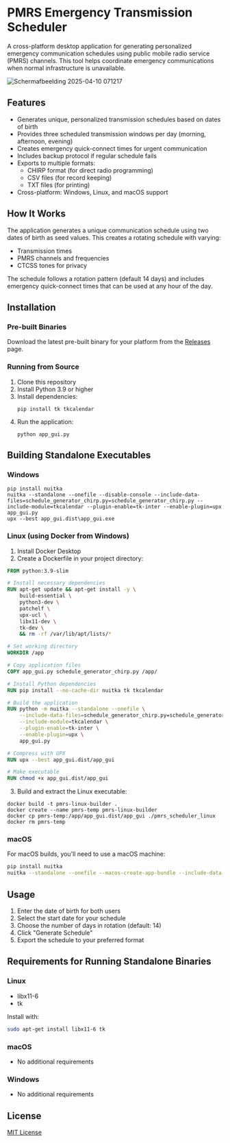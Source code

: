 # PMRS Emergency Transmission Scheduler

A cross-platform desktop application for generating personalized emergency communication schedules using public mobile radio service (PMRS) channels. This tool helps coordinate emergency communications when normal infrastructure is unavailable.

![Schermafbeelding 2025-04-10 071217](https://github.com/user-attachments/assets/641b123e-ddea-40ab-92d6-b2cdc98d3153)


## Features

- Generates unique, personalized transmission schedules based on dates of birth
- Provides three scheduled transmission windows per day (morning, afternoon, evening)
- Creates emergency quick-connect times for urgent communication
- Includes backup protocol if regular schedule fails
- Exports to multiple formats:
  - CHIRP format (for direct radio programming)
  - CSV files (for record keeping)
  - TXT files (for printing)
- Cross-platform: Windows, Linux, and macOS support

## How It Works

The application generates a unique communication schedule using two dates of birth as seed values. This creates a rotating schedule with varying:

- Transmission times
- PMRS channels and frequencies
- CTCSS tones for privacy

The schedule follows a rotation pattern (default 14 days) and includes emergency quick-connect times that can be used at any hour of the day.

## Installation

### Pre-built Binaries

Download the latest pre-built binary for your platform from the [Releases](https://github.com/joericochuyt/pmrs-scheduler/releases) page.

### Running from Source

1. Clone this repository
2. Install Python 3.9 or higher
3. Install dependencies:
   ```
   pip install tk tkcalendar
   ```
4. Run the application:
   ```
   python app_gui.py
   ```

## Building Standalone Executables

### Windows

```batch
pip install nuitka
nuitka --standalone --onefile --disable-console --include-data-files=schedule_generator_chirp.py=schedule_generator_chirp.py --include-module=tkcalendar --plugin-enable=tk-inter --enable-plugin=upx app_gui.py
upx --best app_gui.dist\app_gui.exe
```

### Linux (using Docker from Windows)

1. Install Docker Desktop
2. Create a Dockerfile in your project directory:

```dockerfile
FROM python:3.9-slim

# Install necessary dependencies
RUN apt-get update && apt-get install -y \
    build-essential \
    python3-dev \
    patchelf \
    upx-ucl \
    libx11-dev \
    tk-dev \
    && rm -rf /var/lib/apt/lists/*

# Set working directory
WORKDIR /app

# Copy application files
COPY app_gui.py schedule_generator_chirp.py /app/

# Install Python dependencies
RUN pip install --no-cache-dir nuitka tk tkcalendar

# Build the application
RUN python -m nuitka --standalone --onefile \
    --include-data-files=schedule_generator_chirp.py=schedule_generator_chirp.py \
    --include-module=tkcalendar \
    --plugin-enable=tk-inter \
    --enable-plugin=upx \
    app_gui.py

# Compress with UPX
RUN upx --best app_gui.dist/app_gui

# Make executable
RUN chmod +x app_gui.dist/app_gui
```

3. Build and extract the Linux executable:

```batch
docker build -t pmrs-linux-builder .
docker create --name pmrs-temp pmrs-linux-builder
docker cp pmrs-temp:/app/app_gui.dist/app_gui ./pmrs_scheduler_linux
docker rm pmrs-temp
```

### macOS

For macOS builds, you'll need to use a macOS machine:

```bash
pip install nuitka
nuitka --standalone --onefile --macos-create-app-bundle --include-data-files=schedule_generator_chirp.py=schedule_generator_chirp.py --include-module=tkcalendar --plugin-enable=tk-inter app_gui.py
```

## Usage

1. Enter the date of birth for both users
2. Select the start date for your schedule
3. Choose the number of days in rotation (default: 14)
4. Click "Generate Schedule"
5. Export the schedule to your preferred format

## Requirements for Running Standalone Binaries

### Linux
- libx11-6
- tk

Install with:
```bash
sudo apt-get install libx11-6 tk
```

### macOS
- No additional requirements

### Windows
- No additional requirements

## License

[MIT License](LICENSE)
